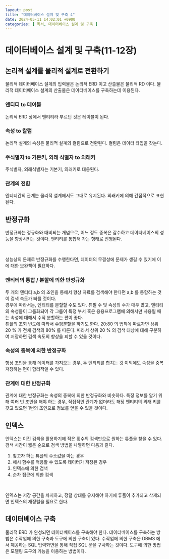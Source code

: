 ```yaml
---
layout: post
title: "데이터베이스 설계 및 구축 4"
date: 2024-05-11 14:02:01 +0900
categories: [ 독서, 데이터베이스 설계 및 구축 ]
---
```


# 데이터베이스 설계 및 구축(11-12장)

## 논리적 설계를 물리적 설계로 전환하기

물리적 데이터베이스 설계의 입력물은 논리적 ERD 이고 산출물은 물리적 RD 이다. 물리적 데이터베이스 설계의 산출물은 데이터베이스를 구축하는데 이용된다.

### 엔티티 to 테이블

논리적 ERD 상에서 엔티티라 부르던 것은 테이블이 된다.

### 속성 to 칼럼

논리적 설계의 속성은 물리적 설계의 컬럼으로 전환된다. 컬럼은 데이터 타입을 갖는다.

### 주식별자 to 기본키, 외래 식별자 to 외래키

주식별자, 외래식별자는 기본기, 외래키로 대응된다.

### 관계의 전환

엔티티간의 관계는 물리적 설계에서도 그대로 유지된다. 외래키에 의해 간접적으로 표현된다.

## 반정규화

반정규화는 정규화와 대비되는 개념으로, 어느 정도 중복은 감수하고 데이터베이스의 성능을 향상시키는 것이다. 엔티티를 통합해 가는 형태로 진행된다.

<br>

성능상의 문제로 반정규화를 수행한다면, 데이터의 무결성에 문제가 생길 수 있기에 이에 대한 보완책이 필요하다.

### 엔티티의 통합 / 분할에 의한 반정규화

두 개의 엔티티 a,b 의 조인을 통해서 항상 자료를 검색해야 한다면 a,b 를 통합하는 것이 검색 속도가 빠를 것이다.
<br>
경우에 따라서는, 엔티티를 분할할 수도 있다. 튜필 수 및 속성의 수가 매우 많고, 엔티티의 속성들이 그룹화되어 각 그룹이 특정 부서 혹은 응용프로그램에 의해서만 사용될 때는
속성에 대해서 수직 분할하는 편이 좋다.
<br>
튜플의 조회 빈도에 따라서 수평분할을 하기도 한다. 20:80 의 법칙에 따르자면 상위 20 % 가 전체 검색의 80% 를 따른다. 따라서 상위 20 % 의 검색 대상에 대해
구분하여 저장하면 검색 속도의 향상을 꾀할 수 있을 것이다.

### 속성의 중복에 의한 반정규화

항상 조인을 통해 데이터를 가져오는 경우, 두 엔티티를 합치는 것 이외에도 속성을 중복 저장하는 편이 합리적일 수 있다.

### 관계에 대한 반정규화

관계에 대한 반정규화는 속성의 중복에 의한 반정규화와 비슷하다. 특정 정보를 알기 위해 여러 번 조인을 해야 하는 경우, 직접적인 관계가 없더라도 해당 엔티티의 외래 키를 갖고
있으면 1번의 조인으로 정보를 얻을 수 있을 것이다.

## 인덱스

인덱스는 이진 검색을 활용하기에 적은 횟수의 검색만으로 원하는 튜플을 찾을 수 있다. 검색 시간이 짧은 순으로 검색 방법을 나열하면 다음과 같다.

1. 찾고자 하는 튜플의 주소값을 아는 경우
2. 해시 함수를 적용할 수 있도록 데이터가 저장된 경우
3. 인덱스에 의한 검색
4. 순차 접근에 의한 검색

<br>

인덱스는 저장 공간을 차지하고, 정렬 상태를 유지해야 하기에 튜플이 추가되고 삭제되면 인덱스의 재정렬을 필요로 한다.

## 데이터베이스 구축

물리적 ERD 가 완성되면 데이터베이스를 구축해야 한다. 데이터베이스를 구축하는 방법은 수작업에 의한 구축과 도구에 의한 구축이 있다. 수작업에 의한 구축은 DBMS 에서 제공하는
SQL 입력화면을 통해 직접 SQL 문을 구사하는 것이다. 도구에 의한 방법은 모델링 도구의 기능을 이용하는 방법이다.
